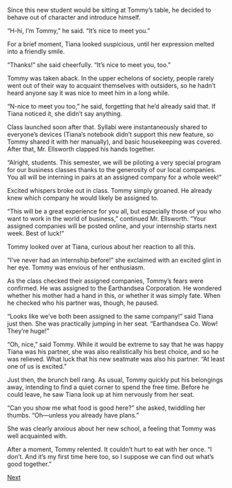Since this new student would be sitting at Tommy’s table, he decided to behave out of character and introduce himself. 

“H-hi, I’m Tommy,” he said. “It’s nice to meet you.”

For a brief moment, Tiana looked suspicious, until her expression melted into a friendly smile. 

“Thanks!” she said cheerfully. “It’s nice to meet you, too.”

Tommy was taken aback. In the upper echelons of society, people rarely went out of their way to acquaint themselves with outsiders, so he hadn’t heard anyone say it was nice to meet him in a long while.

“N-nice to meet you too,” he said, forgetting that he’d already said that. If Tiana noticed it, she didn’t say anything.

Class launched soon after that. Syllabi were instantaneously shared to everyone’s devices (Tiana’s notebook didn’t support this new feature, so Tommy shared it with her manually), and basic housekeeping was covered. After that, Mr. Ellsworth clapped his hands together. 

“Alright, students. This semester, we will be piloting a very special program for our business classes thanks to the generosity of our local companies. You all will be interning in pairs at an assigned company for a whole week!” 

Excited whispers broke out in class. Tommy simply groaned. He already knew which company he would likely be assigned to. 

“This will be a great experience for you all, but especially those of you who want to work in the world of business,” continued Mr. Ellsworth. “Your assigned companies will be posted online, and your internship starts next week. Best of luck!”

Tommy looked over at Tiana, curious about her reaction to all this. 

“I’ve never had an internship before!” she exclaimed with an excited glint in her eye. Tommy was envious of her enthusiasm. 

As the class checked their assigned companies, Tommy’s fears were confirmed. He was assigned to the Earthandsea Corporation. He wondered whether his mother had a hand in this, or whether it was simply fate. When he checked who his partner was, though, he paused.

“Looks like we’ve both been assigned to the same company!” said Tiana just then. She was practically jumping in her seat. “Earthandsea Co. Wow! They’re huge!”

“Oh, nice,” said Tommy. While it would be extreme to say that he was happy Tiana was his partner, she was also realistically his best choice, and so he was relieved. What luck that his new seatmate was also his partner.  “At least one of us is excited.”

Just then, the brunch bell rang. As usual, Tommy quickly put his belongings away, intending to find a quiet corner to spend the free time.  Before he could leave, he saw Tiana look up at him nervously from her seat. 

“Can you show me what food is good here?” she asked, twiddling her thumbs. “Oh—unless you already have plans.” 

 She was clearly anxious about her new school, a feeling that Tommy was well acquainted with.

After a moment, Tommy relented. It couldn’t hurt to eat with her once. “I don’t. And it’s my first time here too, so I suppose we can find out what’s good together.”

[Next](https://dorsadanesh.github.io/RisingTides-Sink-or-Swim/tommy5.html)
